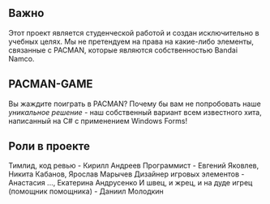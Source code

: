 ﻿
## Важно
Этот проект является студенческой работой и создан исключительно в учебных целях. Мы не претендуем на права на какие-либо элементы, связанные с PACMAN, которые являются собственностью Bandai Namco.
## PACMAN-GAME
Вы жаждите поиграть в PACMAN? Почему бы вам не попробовать наше _уникальное решение_ - наш собственный вариант всем известного
хита, написанный на C# с применением Windows Forms!

## Роли в проекте
Тимлид, код ревью - Кирилл Андреев
Программист - Евгений Яковлев, Никита Кабанов, Ярослав Марычев
Дизайнер игровых элементов - Анастасия ..., Екатерина Андрусенко
И швец, и жрец, и на дуде игрец (помощник помощника) - Даниил Молодкин
